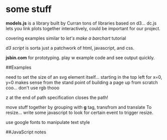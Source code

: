 # some stuff
**models.js** is a library built by Curran
tons of libraries based on d3... 
dc.js lets you link plots together interactively, could be important for our project.

covering examples similar to *let's make a barchart* tutorial

*d3 script* is sorta just a patchwork of html, javascript, and css. 

**jsbin.com** for prototyping. play w example code and see output quickly.

##Examples

need to set the size of an svg element itself...
starting in the top left for x=0, y=0 makes sense from the stand point of building a page up from scratch
coo... don't use rgb thooo

z at the end of path specification closes the path!

move stuff together by grouping with **g** tag, transfrom and translate
To resize... write some javascript to look for certain event to trigger resize.

use google fonts to manipulate text style

##JavaScript notes

